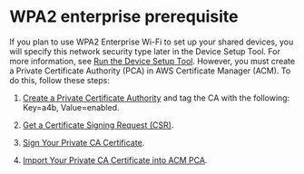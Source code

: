# WPA2 enterprise prerequisite<a name="dst-beta-prereq"></a>

If you plan to use WPA2 Enterprise Wi\-Fi to set up your shared devices, you will specify this network security type later in the Device Setup Tool\. For more information, see [Run the Device Setup Tool](getting-started.md#run-tool)\. However, you must create a Private Certificate Authority \(PCA\) in AWS Certificate Manager \(ACM\)\. To do this, follow these steps:

1. [Create a Private Certificate Authority](https://docs.aws.amazon.com/acm-pca/latest/userguide/PcaCreateCa.html) and tag the CA with the following: Key=a4b, Value=enabled\.

1. [Get a Certificate Signing Request \(CSR\)](https://docs.aws.amazon.com/acm-pca/latest/userguide/PcaGetCsr.html)\.

1. [Sign Your Private CA Certificate](https://docs.aws.amazon.com/acm-pca/latest/userguide/PcaSignCert.html)\.

1. [Import Your Private CA Certificate into ACM PCA](https://docs.aws.amazon.com/acm-pca/latest/userguide/PcaImportCaCert.html)\.
